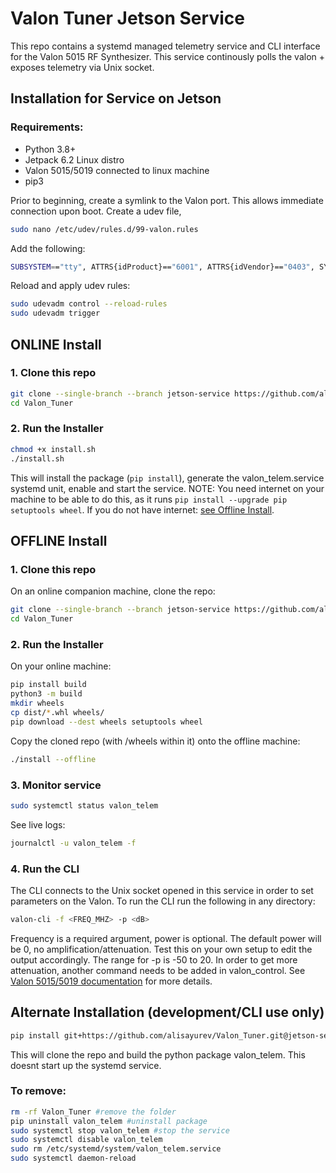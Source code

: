# Valon Tuner Jetson Service
This repo contains a systemd managed telemetry service and CLI interface for the Valon 5015 RF Synthesizer.
This service continously polls the valon + exposes telemetry via Unix socket.

## Installation for Service on Jetson

### Requirements:
- Python 3.8+
- Jetpack 6.2 Linux distro
- Valon 5015/5019 connected to linux machine
- pip3

Prior to beginning, create a symlink to the Valon port. This allows immediate connection
upon boot.
Create a udev file,
```bash
sudo nano /etc/udev/rules.d/99-valon.rules
```
Add the following:
```bash
SUBSYSTEM=="tty", ATTRS{idProduct}=="6001", ATTRS{idVendor}=="0403", SYMLINK+="valon5015"
```
Reload and apply udev rules:
```bash
sudo udevadm control --reload-rules
sudo udevadm trigger
```

## ONLINE Install

### 1. Clone this repo
```bash
git clone --single-branch --branch jetson-service https://github.com/alisayurev/Valon_Tuner.git
cd Valon_Tuner
```

### 2. Run the Installer
```bash
chmod +x install.sh
./install.sh
```
This will install the package (`pip install`), generate the
valon_telem.service systemd unit, enable and start the service. NOTE: You need internet on your 
machine to be able to do this, as it runs `pip install --upgrade pip setuptools wheel`.
If you do not have internet: [see Offline Install](#35-run-the-installer-offline).

## OFFLINE Install 

### 1. Clone this repo
On an online companion machine, clone the repo:
```bash
git clone --single-branch --branch jetson-service https://github.com/alisayurev/Valon_Tuner.git
cd Valon_Tuner
```

### 2. Run the Installer
On your online machine:
```bash
pip install build
python3 -m build 
mkdir wheels 
cp dist/*.whl wheels/
pip download --dest wheels setuptools wheel
```
Copy the cloned repo (with /wheels within it) onto the offline machine:
```bash
./install --offline
```

### 3. Monitor service
```bash
sudo systemctl status valon_telem
```
See live logs:
```bash
journalctl -u valon_telem -f
```

### 4. Run the CLI
The CLI connects to the Unix socket opened in this service in order to set
parameters on the Valon. To run the CLI run the following in any directory:
```bash
valon-cli -f <FREQ_MHZ> -p <dB>
```
Frequency is a required argument, power is optional. The default power will be 0,
no amplification/attenuation. Test this on your own setup to edit the output accordingly. 
The range for -p is -50 to 20. In order to get more attenuation, another command needs to be added in valon_control. 
See [Valon 5015/5019 documentation](https://www.valonrf.com/5015-customer-downloads.html) for more details.

## Alternate Installation (development/CLI use only)
```bash
pip install git+https://github.com/alisayurev/Valon_Tuner.git@jetson-service
```
This will clone the repo and build the python package valon_telem. This doesnt start up the systemd service. 

### To remove: 

```bash
rm -rf Valon_Tuner #remove the folder
pip uninstall valon_telem #uninstall package
sudo systemctl stop valon_telem #stop the service
sudo systemctl disable valon_telem
sudo rm /etc/systemd/system/valon_telem.service
sudo systemctl daemon-reload
```